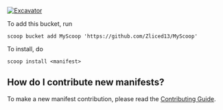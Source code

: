 [![Excavator](https://github.com/Zliced13/MyScoop/actions/workflows/excavator.yml/badge.svg)](https://github.com/Zliced13/MyScoop/actions/workflows/excavator.yml)

To add this bucket, run
```pwsh
scoop bucket add MyScoop 'https://github.com/Zliced13/MyScoop'
```
To install, do
```
scoop install <manifest>
```

How do I contribute new manifests?
----------------------------------

To make a new manifest contribution, please read the [Contributing Guide](https://github.com/ScoopInstaller/.github/blob/main/.github/CONTRIBUTING.md).
